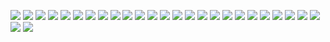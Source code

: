 ![](chapters/01+字符串.png)
![](chapters/02+数字.png)
![](chapters/03+日期和时间.png)
![](chapters/04+数组.png)
![](chapters/05+变量.png)
![](chapters/06+函数.png)
![](chapters/07+类和对象.png)
![](chapters/08+web基础.png)
![](chapters/09+表单.png)
![](chapters/10+数据库访问.png)
![](chapters/11+Session和数据持久存储.png)
![](chapters/12+XML.png)
![](chapters/13+web自动化.png)
![](chapters/14+使用RESTful+API.png)
![](chapters/15+提供RESTful+API.png)
![](chapters/16+Internet服务.png)
![](chapters/17+图形.png)
![](chapters/18+安全和加密.png)
![](chapters/19+国际化和本地化.png)
![](chapters/20+错误处理.png)
![](chapters/21+软件工程.png)
![](chapters/22+性能调优.png)
![](chapters/23+正则表达式.png)
![](chapters/24+文件.png)
![](chapters/25+目录.png)
![](chapters/26+命令行PHP.png)
![](chapters/27+包.png)